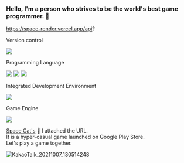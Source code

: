### Hello, I'm a person who strives to be the world's best game programmer. 👋

<!--
**Unity2033/Unity2033** is a ✨ _special_ ✨ repository because its `README.md` (this file) appears on your GitHub profile.

Here are some ideas to get you started:

- 🔭 I’m currently working on ...
- 🌱 I’m currently learning ...
- 👯 I’m looking to collaborate on ...
- 🤔 I’m looking for help with ...
- 💬 Ask me about ...
- 📫 How to reach me: ...
- 😄 Pronouns: ...
- ⚡ Fun fact: ...
-->

https://space-render.vercel.app/api?


Version control

<img src="https://img.shields.io/badge/github-%23F05033.svg?style=for-the-badge&logo=github&logoColor=white">

Programming Language

<img src="https://img.shields.io/badge/C-%234B275F.svg?style=for-the-badge&logo=C&logoColor=white"> <img src="https://img.shields.io/badge/c++-%2300599C.svg?style=for-the-badge&logo=c%2B%2B&logoColor=white"> <img src="https://img.shields.io/badge/c%23-%23239120.svg?style=for-the-badge&logo=c-sharp&logoColor=white">

Integrated Development Environment

<img src="https://img.shields.io/badge/Visual%20Studio-5C2D91.svg?style=for-the-badge&logo=visual-studio&logoColor=white">

Game Engine

<img src="https://img.shields.io/badge/Unity-%23121011.svg?style=for-the-badge&logo=Unity&logoColor=white"> 


[Space Cat's](https://play.google.com/store/apps/details?id=com.Default.SpaceCats) 🤔 I attached the URL.  \
It is a hyper-casual game launched on Google Play Store.\
Let's play a game together.

![KakaoTalk_20211007_130514248](https://user-images.githubusercontent.com/82032086/137689226-10cfda1d-9858-4843-877d-d958a94e2f37.png)
